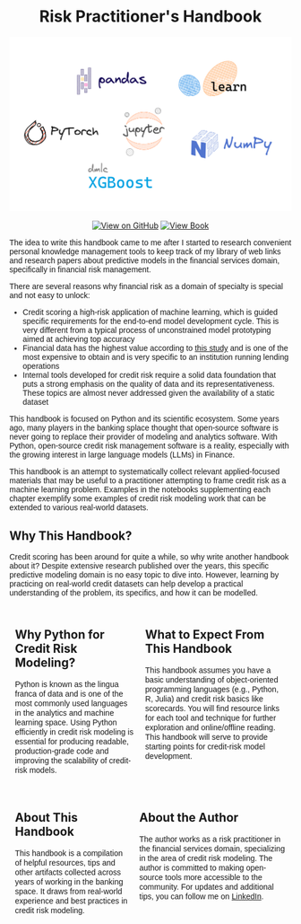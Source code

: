 <div align="center">
<h1 align="center">
Risk Practitioner's Handbook
</h1>

![Image](images/software.png)

[![View on GitHub](https://img.shields.io/badge/GitHub-View_on_GitHub-fuchsia?logo=GitHub)](https://github.com/deburky) [![View Book](https://img.shields.io/badge/Book-View%20Book-cyan?style=plastic&logo=book)](https://github.com/deburky)
</div>


<span style="font-family: Karma, sans-serif;">

The idea to write this handbook came to me after I started to research convenient personal knowledge management tools to keep track of my library of web links and research papers about predictive models in the financial services domain, specifically in financial risk management. 

There are several reasons why financial risk as a domain of specialty is special and not easy to unlock:


* Credit scoring a high-risk application of machine learning, which is guided specific requirements for the end-to-end model development cycle. This is very different from a typical process of unconstrained model prototyping aimed at achieving top accuracy
* Financial data has the highest value according to <a href="https://edmcouncil.org/wp-content/uploads/2023/03/EDM_Council_Data_ROI_SIG_Value_of_Data_29_Mar_2023_.pdf">this study</a> and is one of the most expensive to obtain and is very specific to an institution running lending operations
* Internal tools developed for credit risk require a solid data foundation that puts a strong emphasis on the quality of data and its representativeness. These topics are almost never addressed given the availability of a static dataset

This handbook is focused on Python and its scientific ecosystem. Some years ago, many players in the banking splace thought that open-source software is never going to replace their provider of modeling and analytics software. With Python, open-source credit risk management software is a reality, especially with the growing interest in large language models (LLMs) in Finance.


This handbook is an attempt to systematically collect relevant applied-focused materials that may be useful to a practitioner attempting to frame credit risk as a machine learning problem. Examples in the notebooks supplementing each chapter exemplify some examples of credit risk modeling work that can be extended to various real-world datasets.

</span>


## Why This Handbook?

<span style="font-family: Karma, sans-serif;">

Credit scoring has been around for quite a while, so why write another handbook about it? Despite extensive research published over the years, this specific predictive modeling domain is no easy topic to dive into. However, learning by practicing on real-world credit datasets can help develop a practical understanding of the problem, its specifics, and how it can be modelled.

</span>

<style>
  .two-columns {
    display: flex;
  }

  .column {
    flex: 1;
    padding: 10px;
  }

</style>

<div class="two-columns">
  <div class="column">
    <h2>Why Python for Credit Risk Modeling?</h2>
    <p><span style="font-family: Karma, sans-serif;">Python is known as the lingua franca of data and is one of the most commonly used languages in the analytics and machine learning space. Using Python efficiently in credit risk modeling is essential for producing readable, production-grade code and improving the scalability of credit-risk models.</span></p>
  </div>
  <div class="column">
    <h2>What to Expect From This Handbook</h2>
    <p><span style="font-family: Karma, sans-serif;">This handbook assumes you have a basic understanding of object-oriented programming languages (e.g., Python, R, Julia) and credit risk basics like scorecards. You will find resource links for each tool and technique for further exploration and online/offline reading. This handbook will serve to provide starting points for credit-risk model development.</span></p>
  </div>
</div>

<div class="two-columns">
  <div class="column">
    <h2>About This Handbook</h2>
    <p><span style="font-family: Karma, sans-serif;">This handbook is a compilation of helpful resources, tips and other artifacts collected across years of working in the banking space. It draws from real-world experience and best practices in credit risk modeling.</span></p>
  </div>
  <div class="column">
    <h2>About the Author</h2>
    <p><span style="font-family: Karma, sans-serif;">The author works as a risk practitioner in the financial services domain, specializing in the area of credit risk modeling. The author is committed to making open-source tools more accessible to the community. For updates and additional tips, you can follow me on 
<a href="https://www.linkedin.com/in/denisburakov">LinkedIn</a>.</span></p>
  </div>
</div>
